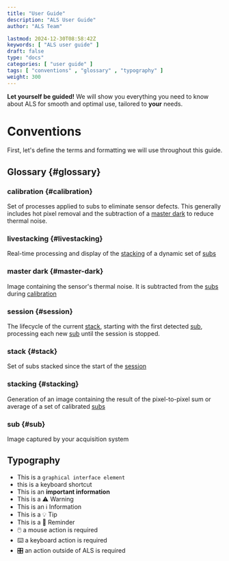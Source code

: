 ```yaml
---
title: "User Guide"
description: "ALS User Guide"
author: "ALS Team"

lastmod: 2024-12-30T08:58:42Z
keywords: [ "ALS user guide" ]
draft: false
type: "docs"
categories: [ "user guide" ]
tags: [ "conventions" , "glossary" , "typography" ]
weight: 300
---
```


**Let yourself be guided!** We will show you everything you need to know about ALS for smooth and optimal use, tailored
to **your** needs.

# Conventions

First, let's define the terms and formatting we will use throughout this guide.

## Glossary {#glossary}

### calibration {#calibration}

Set of processes applied to subs to eliminate sensor defects. This generally includes hot pixel removal and the
subtraction of a [master dark](#master-dark) to reduce thermal noise.

### livestacking {#livestacking}

Real-time processing and display of the [stacking](#stacking) of a dynamic set of [subs](#sub)

### master dark {#master-dark}

Image containing the sensor's thermal noise. It is subtracted from the [subs](#sub) during [calibration](#calibration)

### session {#session}

The lifecycle of the current [stack](#stack), starting with the first detected [sub](#sub), processing each new [sub](#sub) until the
session is
stopped.

### stack {#stack}

Set of subs stacked since the start of the [session](#session)

### stacking {#stacking}

Generation of an image containing the result of the pixel-to-pixel sum or average of a set of calibrated [subs](#sub)

### sub {#sub}

Image captured by your acquisition system

## Typography

- This is a `graphical interface element`
- this is a <span class="als-ks">keyboard shortcut</span>
- This is an **important information**
- This is a ⚠️ Warning
- This is an ℹ️ Information
- This is a 💡 Tip
- This is a 🧠 Reminder
- 🖱️ a mouse action is required
- ⌨️ a keyboard action is required
- 🎛️ an action outside of ALS is required

